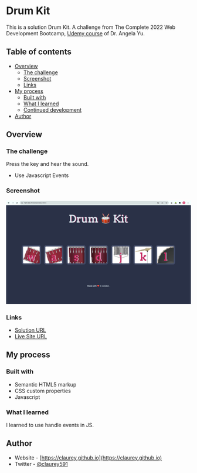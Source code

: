 # Drum Kit

This is a solution Drum Kit. A challenge from The Complete 2022 Web Development Bootcamp, [Udemy course](https://www.udemy.com/course/the-complete-web-development-bootcamp/) of Dr. Angela Yu.

## Table of contents

- [Overview](#overview)
  - [The challenge](#the-challenge)
  - [Screenshot](#screenshot)
  - [Links](#links)
- [My process](#my-process)
  - [Built with](#built-with)
  - [What I learned](#what-i-learned)
  - [Continued development](#continued-development)
- [Author](#author)


## Overview

### The challenge

Press the key and hear the sound.

- Use Javascript Events

### Screenshot

![](preview-screenshot.png)


### Links

- [Solution URL](https://github.com/claurey/drum-kit)
- [Live Site URL](https://claurey.github.io/drum-kit/)

## My process

### Built with

- Semantic HTML5 markup
- CSS custom properties
- Javascript


### What I learned

I learned to use handle events in JS.


## Author

- Website - [https://claurey.github.io](https://claurey.github.io)
- Twitter - [@claurey591](https://www.twitter.com/claurey591)

